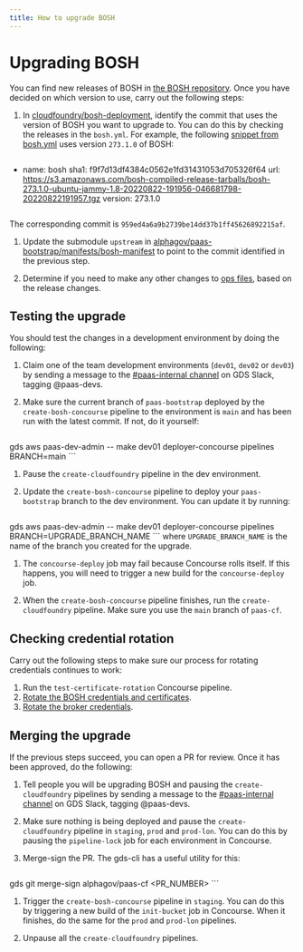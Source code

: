 ```yaml
---
title: How to upgrade BOSH
---
```


# Upgrading BOSH

You can find new releases of BOSH in [the BOSH repository](https://github.com/cloudfoundry/bosh/releases). Once you have decided on which version to use, carry out the following steps:

1. In [cloudfoundry/bosh-deployment](https://github.com/cloudfoundry/bosh-deployment), identify the commit that uses the version of BOSH you want to upgrade to. You can do this by checking the releases in the `bosh.yml`. For example, the following [snippet from bosh.yml](https://github.com/cloudfoundry/bosh-deployment/blob/959ed4a6a9b2739be14dd37b1ff45626892215af/bosh.yml#L150-L153) uses version `273.1.0` of BOSH:

    ```
- name: bosh
  sha1: f9f7d13df4384c0562e1fd31431053d705326f64
  url: https://s3.amazonaws.com/bosh-compiled-release-tarballs/bosh-273.1.0-ubuntu-jammy-1.8-20220822-191956-046681798-20220822191957.tgz
  version: 273.1.0
    ```
The corresponding commit is `959ed4a6a9b2739be14dd37b1ff45626892215af`.

1. Update the submodule `upstream` in [alphagov/paas-bootstrap/manifests/bosh-manifest](https://github.com/alphagov/paas-bootstrap/tree/main/manifests/bosh-manifest) to point to the commit identified in the previous step.

1. Determine if you need to make any other changes to [ops files](https://bosh.io/docs/cli-ops-files/), based on the release changes.

## Testing the upgrade

You should test the changes in a development environment by doing the following:

1. Claim one of the team development environments (`dev01`, `dev02` or `dev03`) by sending a message to the [#paas-internal channel](https://gds.slack.com/archives/CAEHMHGJ2) on GDS Slack, tagging @paas-devs.

1. Make sure the current branch of `paas-bootstrap` deployed by the `create-bosh-concourse` pipeline to the environment is `main` and has been run with the latest commit. If not, do it yourself:

    ```
gds aws paas-dev-admin -- make dev01 deployer-concourse pipelines BRANCH=main
    ```

1. Pause the `create-cloudfoundry` pipeline in the dev environment.

1. Update the `create-bosh-concourse` pipeline to deploy your `paas-bootstrap` branch to the dev environment. You can update it by running:

    ```
gds aws paas-dev-admin -- make dev01 deployer-concourse pipelines BRANCH=UPGRADE_BRANCH_NAME
    ```
where `UPGRADE_BRANCH_NAME` is the name of the branch you created for the upgrade.

1. The `concourse-deploy` job may fail because Concourse rolls itself. If this happens, you will need to trigger a new build for the `concourse-deploy` job.

1. When the `create-bosh-concourse` pipeline finishes, run the `create-cloudfoundry` pipeline. Make sure you use the `main` branch of `paas-cf`.

## Checking credential rotation

Carry out the following steps to make sure our process for rotating credentials continues to work:

1. Run the `test-certificate-rotation` Concourse pipeline.
1. [Rotate the BOSH credentials and certificates](/team/rotating_credentials/#rotating-bosh-credentials-and-certificates).
1. [Rotate the broker credentials](/team/rotating_credentials/#rotating-broker-credentials).

## Merging the upgrade

If the previous steps succeed, you can open a PR for review. Once it has been approved, do the following:

1. Tell people you will be upgrading BOSH and pausing the `create-cloudfoundry` pipelines by sending a message to the [#paas-internal channel](https://gds.slack.com/archives/CAEHMHGJ2) on GDS Slack, tagging @paas-devs.

1. Make sure nothing is being deployed and pause the `create-cloudfoundry` pipeline in `staging`, `prod` and `prod-lon`. You can do this by pausing the `pipeline-lock` job for each environment in Concourse.

1. Merge-sign the PR. The gds-cli has a useful utility for this:

    ```
gds git merge-sign alphagov/paas-cf <PR_NUMBER>
    ```
1. Trigger the `create-bosh-concourse` pipeline in `staging`. You can do this by triggering a new build of the `init-bucket` job in Concourse. When it finishes, do the same for the `prod` and `prod-lon` pipelines.

1. Unpause all the `create-cloudfoundry` pipelines.
